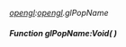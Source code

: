 _[opengl](../../modules/opengl/opengl-module.md):[opengl](../../modules/opengl/opengl-module.md).glPopName_
##### Function glPopName:Void(  )

